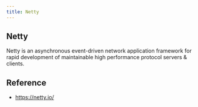 ```yaml
---
title: Netty
---
```


## Netty
Netty is an asynchronous event-driven network application framework for rapid development of maintainable high performance protocol servers & clients.


## Reference
- https://netty.io/
